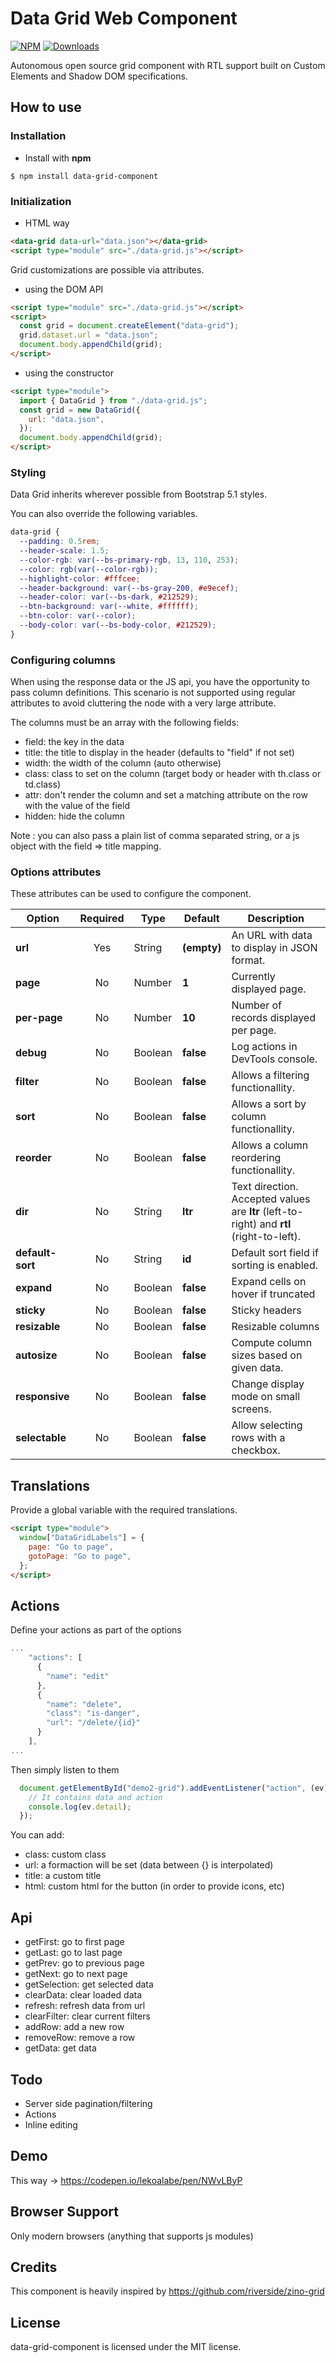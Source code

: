 # Data Grid Web Component

[![NPM](https://nodei.co/npm/data-grid-component.png?mini=true)](https://nodei.co/npm/data-grid-component/)
[![Downloads](https://img.shields.io/npm/dt/data-grid-component.svg)](https://www.npmjs.com/package/data-grid-component)

Autonomous open source grid component with RTL support built on Custom Elements and Shadow DOM specifications.

## How to use

### Installation

- Install with **npm**

```
$ npm install data-grid-component
```

### Initialization

- HTML way

```html
<data-grid data-url="data.json"></data-grid>
<script type="module" src="./data-grid.js"></script>
```

Grid customizations are possible via attributes.

- using the DOM API

```html
<script type="module" src="./data-grid.js"></script>
<script>
  const grid = document.createElement("data-grid");
  grid.dataset.url = "data.json";
  document.body.appendChild(grid);
</script>
```

- using the constructor

```html
<script type="module">
  import { DataGrid } from "./data-grid.js";
  const grid = new DataGrid({
    url: "data.json",
  });
  document.body.appendChild(grid);
</script>
```

### Styling

Data Grid inherits wherever possible from Bootstrap 5.1 styles.

You can also override the following variables.

```css
data-grid {
  --padding: 0.5rem;
  --header-scale: 1.5;
  --color-rgb: var(--bs-primary-rgb, 13, 110, 253);
  --color: rgb(var(--color-rgb));
  --highlight-color: #fffcee;
  --header-background: var(--bs-gray-200, #e9ecef);
  --header-color: var(--bs-dark, #212529);
  --btn-background: var(--white, #ffffff);
  --btn-color: var(--color);
  --body-color: var(--bs-body-color, #212529);
}
```

### Configuring columns

When using the response data or the JS api, you have the opportunity to pass column definitions. This scenario is not supported using
regular attributes to avoid cluttering the node with a very large attribute.

The columns must be an array with the following fields:

- field: the key in the data
- title: the title to display in the header (defaults to "field" if not set)
- width: the width of the column (auto otherwise)
- class: class to set on the column (target body or header with th.class or td.class)
- attr: don't render the column and set a matching attribute on the row with the value of the field
- hidden: hide the column

Note : you can also pass a plain list of comma separated string, or a js object with the field => title mapping.

### Options attributes

These attributes can be used to configure the component.

| Option           | Required | Type    | Default     | Description                                                                              |
| ---------------- | :------: | ------- | ----------- | ---------------------------------------------------------------------------------------- |
| **url**          |   Yes    | String  | **(empty)** | An URL with data to display in JSON format.                                              |
| **page**         |    No    | Number  | **1**       | Currently displayed page.                                                                |
| **per-page**     |    No    | Number  | **10**      | Number of records displayed per page.                                                    |
| **debug**        |    No    | Boolean | **false**   | Log actions in DevTools console.                                                         |
| **filter**       |    No    | Boolean | **false**   | Allows a filtering functionallity.                                                       |
| **sort**         |    No    | Boolean | **false**   | Allows a sort by column functionallity.                                                  |
| **reorder**      |    No    | Boolean | **false**   | Allows a column reordering functionallity.                                               |
| **dir**          |    No    | String  | **ltr**     | Text direction. Accepted values are **ltr** (left-to-right) and **rtl** (right-to-left). |
| **default-sort** |    No    | String  | **id**      | Default sort field if sorting is enabled.                                                |
| **expand**       |    No    | Boolean | **false**   | Expand cells on hover if truncated                                                       |
| **sticky**       |    No    | Boolean | **false**   | Sticky headers                                                                           |
| **resizable**    |    No    | Boolean | **false**   | Resizable columns                                                                        |
| **autosize**     |    No    | Boolean | **false**   | Compute column sizes based on given data.                                                |
| **responsive**   |    No    | Boolean | **false**   | Change display mode on small screens.                                                    |
| **selectable**   |    No    | Boolean | **false**   | Allow selecting rows with a checkbox.                                                    |

## Translations

Provide a global variable with the required translations.

```html
<script type="module">
  window["DataGridLabels"] = {
    page: "Go to page",
    gotoPage: "Go to page",
  };
</script>
```

## Actions

Define your actions as part of the options

```js
...
    "actions": [
      {
        "name": "edit"
      },
      {
        "name": "delete",
        "class": "is-danger",
        "url": "/delete/{id}"
      }
    ],
...
```

Then simply listen to them

```js
  document.getElementById("demo2-grid").addEventListener("action", (ev) => {
    // It contains data and action
    console.log(ev.detail);
  });
```

You can add:
- class: custom class
- url: a formaction will be set (data between {} is interpolated)
- title: a custom title
- html: custom html for the button (in order to provide icons, etc)

## Api

- getFirst: go to first page
- getLast: go to last page
- getPrev: go to previous page
- getNext: go to next page
- getSelection: get selected data
- clearData: clear loaded data
- refresh: refresh data from url
- clearFilter: clear current filters
- addRow: add a new row
- removeRow: remove a row
- getData: get data

## Todo

- Server side pagination/filtering
- Actions
- Inline editing

## Demo

<!--
```
<custom-element-demo>
  <template>
    <script type="module" src="https://cdn.jsdelivr.net/gh/lekoala/data-grid/data-grid.min.js"></script>
    <link rel="stylesheet" href="https://cdn.jsdelivr.net/gh/lekoala/data-grid/data-grid.min.css" />
    <data-grid url="https://cdn.jsdelivr.net/gh/lekoala/data-grid/demo.json" sticky expand></data-grid>
  </template>
</custom-element-demo>
```
-->

This way -> https://codepen.io/lekoalabe/pen/NWvLByP

## Browser Support

Only modern browsers (anything that supports js modules)

## Credits

This component is heavily inspired by https://github.com/riverside/zino-grid

## License

data-grid-component is licensed under the MIT license.
